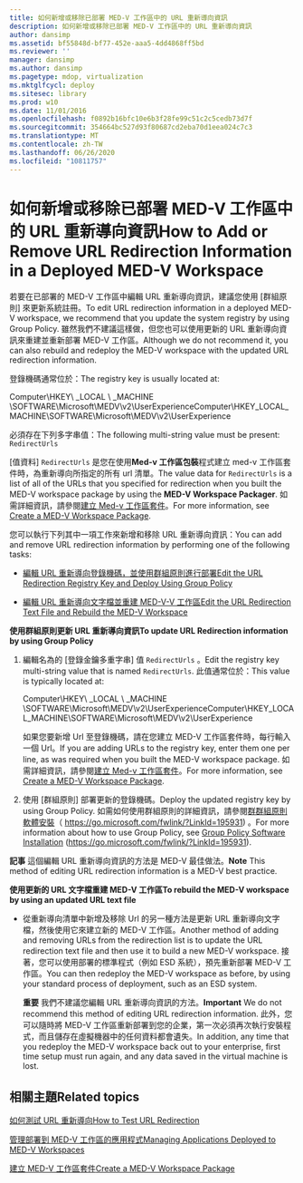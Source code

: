 ```yaml
---
title: 如何新增或移除已部署 MED-V 工作區中的 URL 重新導向資訊
description: 如何新增或移除已部署 MED-V 工作區中的 URL 重新導向資訊
author: dansimp
ms.assetid: bf55848d-bf77-452e-aaa5-4dd4868ff5bd
ms.reviewer: ''
manager: dansimp
ms.author: dansimp
ms.pagetype: mdop, virtualization
ms.mktglfcycl: deploy
ms.sitesec: library
ms.prod: w10
ms.date: 11/01/2016
ms.openlocfilehash: f0892b16bfc10e6b3f28fe99c51c2c5cedb73d7f
ms.sourcegitcommit: 354664bc527d93f80687cd2eba70d1eea024c7c3
ms.translationtype: MT
ms.contentlocale: zh-TW
ms.lasthandoff: 06/26/2020
ms.locfileid: "10811757"
---
```

# <span data-ttu-id="04765-103">如何新增或移除已部署 MED-V 工作區中的 URL 重新導向資訊</span><span class="sxs-lookup"><span data-stu-id="04765-103">How to Add or Remove URL Redirection Information in a Deployed MED-V Workspace</span></span>


<span data-ttu-id="04765-104">若要在已部署的 MED-V 工作區中編輯 URL 重新導向資訊，建議您使用 [群組原則] 來更新系統註冊。</span><span class="sxs-lookup"><span data-stu-id="04765-104">To edit URL redirection information in a deployed MED-V workspace, we recommend that you update the system registry by using Group Policy.</span></span> <span data-ttu-id="04765-105">雖然我們不建議這樣做，但您也可以使用更新的 URL 重新導向資訊來重建並重新部署 MED-V 工作區。</span><span class="sxs-lookup"><span data-stu-id="04765-105">Although we do not recommend it, you can also rebuild and redeploy the MED-V workspace with the updated URL redirection information.</span></span>

<span data-ttu-id="04765-106">登錄機碼通常位於：</span><span class="sxs-lookup"><span data-stu-id="04765-106">The registry key is usually located at:</span></span>

<span data-ttu-id="04765-107">Computer\\HKEY\ _LOCAL \ _MACHINE \\SOFTWARE\\Microsoft\\MEDV\\v2\\UserExperience</span><span class="sxs-lookup"><span data-stu-id="04765-107">Computer\\HKEY\_LOCAL\_MACHINE\\SOFTWARE\\Microsoft\\MEDV\\v2\\UserExperience</span></span>

<span data-ttu-id="04765-108">必須存在下列多字串值：</span><span class="sxs-lookup"><span data-stu-id="04765-108">The following multi-string value must be present:</span></span> `RedirectUrls`

<span data-ttu-id="04765-109">[值資料] `RedirectUrls` 是您在使用**Med-v 工作區包裝**程式建立 med-v 工作區套件時，為重新導向所指定的所有 url 清單。</span><span class="sxs-lookup"><span data-stu-id="04765-109">The value data for `RedirectUrls` is a list of all of the URLs that you specified for redirection when you built the MED-V workspace package by using the **MED-V Workspace Packager**.</span></span> <span data-ttu-id="04765-110">如需詳細資訊，請參閱[建立 Med-v 工作區套件](create-a-med-v-workspace-package.md)。</span><span class="sxs-lookup"><span data-stu-id="04765-110">For more information, see [Create a MED-V Workspace Package](create-a-med-v-workspace-package.md).</span></span>

<span data-ttu-id="04765-111">您可以執行下列其中一項工作來新增和移除 URL 重新導向資訊：</span><span class="sxs-lookup"><span data-stu-id="04765-111">You can add and remove URL redirection information by performing one of the following tasks:</span></span>

-   [<span data-ttu-id="04765-112">編輯 URL 重新導向登錄機碼，並使用群組原則進行部署</span><span class="sxs-lookup"><span data-stu-id="04765-112">Edit the URL Redirection Registry Key and Deploy Using Group Policy</span></span>](#bkmk-editreg)

-   [<span data-ttu-id="04765-113">編輯 URL 重新導向文字檔並重建 MED-V-V 工作區</span><span class="sxs-lookup"><span data-stu-id="04765-113">Edit the URL Redirection Text File and Rebuild the MED-V Workspace</span></span>](#bkmk-edittext)

<a href="" id="bkmk-editreg"></a>**<span data-ttu-id="04765-114">使用群組原則更新 URL 重新導向資訊</span><span class="sxs-lookup"><span data-stu-id="04765-114">To update URL Redirection information by using Group Policy</span></span>**

1.  <span data-ttu-id="04765-115">編輯名為的 [登錄金鑰多重字串] 值 `RedirectUrls` 。</span><span class="sxs-lookup"><span data-stu-id="04765-115">Edit the registry key multi-string value that is named `RedirectUrls`.</span></span> <span data-ttu-id="04765-116">此值通常位於：</span><span class="sxs-lookup"><span data-stu-id="04765-116">This value is typically located at:</span></span>

    <span data-ttu-id="04765-117">Computer\\HKEY\ _LOCAL \ _MACHINE \\SOFTWARE\\Microsoft\\MEDV\\v2\\UserExperience</span><span class="sxs-lookup"><span data-stu-id="04765-117">Computer\\HKEY\_LOCAL\_MACHINE\\SOFTWARE\\Microsoft\\MEDV\\v2\\UserExperience</span></span>

    <span data-ttu-id="04765-118">如果您要新增 Url 至登錄機碼，請在您建立 MED-V 工作區套件時，每行輸入一個 Url。</span><span class="sxs-lookup"><span data-stu-id="04765-118">If you are adding URLs to the registry key, enter them one per line, as was required when you built the MED-V workspace package.</span></span> <span data-ttu-id="04765-119">如需詳細資訊，請參閱[建立 Med-v 工作區套件](create-a-med-v-workspace-package.md)。</span><span class="sxs-lookup"><span data-stu-id="04765-119">For more information, see [Create a MED-V Workspace Package](create-a-med-v-workspace-package.md).</span></span>

2.  <span data-ttu-id="04765-120">使用 [群組原則] 部署更新的登錄機碼。</span><span class="sxs-lookup"><span data-stu-id="04765-120">Deploy the updated registry key by using Group Policy.</span></span> <span data-ttu-id="04765-121">如需如何使用群組原則的詳細資訊，請參閱[群群組原則軟體安裝](https://go.microsoft.com/fwlink/?LinkId=195931)（ https://go.microsoft.com/fwlink/?LinkId=195931) 。</span><span class="sxs-lookup"><span data-stu-id="04765-121">For more information about how to use Group Policy, see [Group Policy Software Installation](https://go.microsoft.com/fwlink/?LinkId=195931) (https://go.microsoft.com/fwlink/?LinkId=195931).</span></span>

<span data-ttu-id="04765-122">**記事** 這個編輯 URL 重新導向資訊的方法是 MED-V 最佳做法。</span><span class="sxs-lookup"><span data-stu-id="04765-122">**Note** This method of editing URL redirection information is a MED-V best practice.</span></span>

 

<a href="" id="bkmk-edittext"></a>**<span data-ttu-id="04765-123">使用更新的 URL 文字檔重建 MED-V 工作區</span><span class="sxs-lookup"><span data-stu-id="04765-123">To rebuild the MED-V workspace by using an updated URL text file</span></span>**

-   <span data-ttu-id="04765-124">從重新導向清單中新增及移除 Url 的另一種方法是更新 URL 重新導向文字檔，然後使用它來建立新的 MED-V 工作區。</span><span class="sxs-lookup"><span data-stu-id="04765-124">Another method of adding and removing URLs from the redirection list is to update the URL redirection text file and then use it to build a new MED-V workspace.</span></span> <span data-ttu-id="04765-125">接著，您可以使用部署的標準程式（例如 ESD 系統），預先重新部署 MED-V 工作區。</span><span class="sxs-lookup"><span data-stu-id="04765-125">You can then redeploy the MED-V workspace as before, by using your standard process of deployment, such as an ESD system.</span></span>

    <span data-ttu-id="04765-126">**重要** 我們不建議您編輯 URL 重新導向資訊的方法。</span><span class="sxs-lookup"><span data-stu-id="04765-126">**Important** We do not recommend this method of editing URL redirection information.</span></span> <span data-ttu-id="04765-127">此外，您可以隨時將 MED-V 工作區重新部署到您的企業，第一次必須再次執行安裝程式，而且儲存在虛擬機器中的任何資料都會遺失。</span><span class="sxs-lookup"><span data-stu-id="04765-127">In addition, any time that you redeploy the MED-V workspace back out to your enterprise, first time setup must run again, and any data saved in the virtual machine is lost.</span></span>

     

## <span data-ttu-id="04765-128">相關主題</span><span class="sxs-lookup"><span data-stu-id="04765-128">Related topics</span></span>


[<span data-ttu-id="04765-129">如何測試 URL 重新導向</span><span class="sxs-lookup"><span data-stu-id="04765-129">How to Test URL Redirection</span></span>](how-to-test-url-redirection.md)

[<span data-ttu-id="04765-130">管理部署到 MED-V 工作區的應用程式</span><span class="sxs-lookup"><span data-stu-id="04765-130">Managing Applications Deployed to MED-V Workspaces</span></span>](managing-applications-deployed-to-med-v-workspaces.md)

[<span data-ttu-id="04765-131">建立 MED-V 工作區套件</span><span class="sxs-lookup"><span data-stu-id="04765-131">Create a MED-V Workspace Package</span></span>](create-a-med-v-workspace-package.md)

 

 





